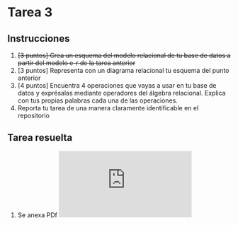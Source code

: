 # Tarea 3
## Instrucciones 

1. ~~[3 puntos] Crea un esquema del modelo relacional de tu base de datos a partir del modelo e-r de la tarea anterior~~
2. [3 puntos] Representa con un diagrama relacional tu esquema del punto anterior
3. [4 puntos] Encuentra 4 operaciones que vayas a usar en tu base de datos y exprésalas mediante operadores del álgebra relacional. Explica con tus propias palabras cada una de las operaciones.
4. Reporta tu tarea de una manera claramente identificable en el repositorio

## Tarea resuelta

1. Se anexa PDf
![Esquema Modelo Relacional](https://github.com/EmanuelNovelo/MCD---Bases-de-Datos-Relacionales-G002-/blob/main/Tarea%203%20recursos/Tarea%203%20-%20Ejercicio%201.pdf)
